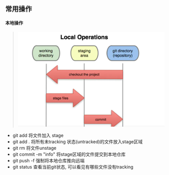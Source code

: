 ## 常用操作

#### 本地操作

> ![1653410246212](https://raw.githubusercontent.com/Delta1035/tuchuang/main/img/202207310000083.png)

- git add <file> 将文件加入 stage
- git add . 将所有未tracking 状态(untracked)的文件放入stage区域
- git rm  <file> 将文件unstage
- git commit -m "info" 将stage区域的文件提交到本地仓库
- git push -f 强制将本地仓库推向远端
- git status 查看当前git状态, 可以看见有哪些文件没有tracking 